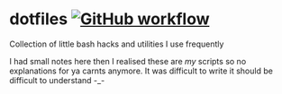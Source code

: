# dotfiles [![GitHub workflow](https://github.com/msfjarvis/dotfiles/workflows/ShellCheck%20scripts/badge.svg)](https://github.com/msfjarvis/dotfiles/actions)

Collection of little bash hacks and utilities I use frequently

I had small notes here then I realised these are _my_ scripts so no explanations for ya carnts anymore. It was difficult to write it should be difficult to understand -_-


